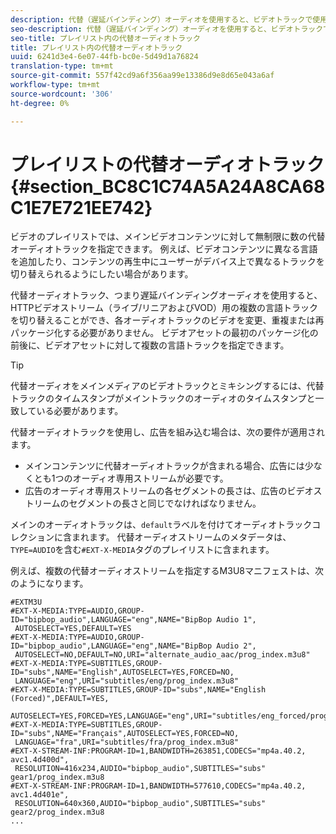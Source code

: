 ```yaml
---
description: 代替（遅延バインディング）オーディオを使用すると、ビデオトラックで使用可能なオーディオトラックを切り替えることができます。 これにより、ビデオをいつ再生するかをユーザーが選択できます。
seo-description: 代替（遅延バインディング）オーディオを使用すると、ビデオトラックで使用可能なオーディオトラックを切り替えることができます。 これにより、ビデオをいつ再生するかをユーザーが選択できます。
seo-title: プレイリスト内の代替オーディオトラック
title: プレイリスト内の代替オーディオトラック
uuid: 6241d3e4-6e07-44fb-bc0e-5d49d1a76824
translation-type: tm+mt
source-git-commit: 557f42cd9a6f356aa99e13386d9e8d65e043a6af
workflow-type: tm+mt
source-wordcount: '306'
ht-degree: 0%

---
```



# プレイリストの代替オーディオトラック{#section_BC8C1C74A5A24A8CA68C1E7E721EE742}

ビデオのプレイリストでは、メインビデオコンテンツに対して無制限に数の代替オーディオトラックを指定できます。 例えば、ビデオコンテンツに異なる言語を追加したり、コンテンツの再生中にユーザーがデバイス上で異なるトラックを切り替えられるようにしたい場合があります。

代替オーディオトラック、つまり遅延バインディングオーディオを使用すると、HTTPビデオストリーム（ライブ/リニアおよびVOD）用の複数の言語トラックを切り替えることができ、各オーディオトラックのビデオを変更、重複または再パッケージ化する必要がありません。 ビデオアセットの最初のパッケージ化の前後に、ビデオアセットに対して複数の言語トラックを指定できます。

>[!TIP]
>
>代替オーディオをメインメディアのビデオトラックとミキシングするには、代替トラックのタイムスタンプがメイントラックのオーディオのタイムスタンプと一致している必要があります。

代替オーディオトラックを使用し、広告を組み込む場合は、次の要件が適用されます。

* メインコンテンツに代替オーディオトラックが含まれる場合、広告には少なくとも1つのオーディオ専用ストリームが必要です。
* 広告のオーディオ専用ストリームの各セグメントの長さは、広告のビデオストリームのセグメントの長さと同じでなければなりません。

メインのオーディオトラックは、`default`ラベルを付けてオーディオトラックコレクションに含まれます。 代替オーディオストリームのメタデータは、`TYPE=AUDIO`を含む`#EXT-X-MEDIA`タグのプレイリストに含まれます。

例えば、複数の代替オーディオストリームを指定するM3U8マニフェストは、次のようになります。

```
#EXTM3U 
#EXT-X-MEDIA:TYPE=AUDIO,GROUP-ID="bipbop_audio",LANGUAGE="eng",NAME="BipBop Audio 1", 
 AUTOSELECT=YES,DEFAULT=YES 
#EXT-X-MEDIA:TYPE=AUDIO,GROUP-ID="bipbop_audio",LANGUAGE="eng",NAME="BipBop Audio 2", 
 AUTOSELECT=NO,DEFAULT=NO,URI="alternate_audio_aac/prog_index.m3u8" 
#EXT-X-MEDIA:TYPE=SUBTITLES,GROUP-ID="subs",NAME="English",AUTOSELECT=YES,FORCED=NO, 
 LANGUAGE="eng",URI="subtitles/eng/prog_index.m3u8" 
#EXT-X-MEDIA:TYPE=SUBTITLES,GROUP-ID="subs",NAME="English (Forced)",DEFAULT=YES, 
 AUTOSELECT=YES,FORCED=YES,LANGUAGE="eng",URI="subtitles/eng_forced/prog_index.m3u8" 
#EXT-X-MEDIA:TYPE=SUBTITLES,GROUP-ID="subs",NAME="Français",AUTOSELECT=YES,FORCED=NO, 
 LANGUAGE="fra",URI="subtitles/fra/prog_index.m3u8" 
#EXT-X-STREAM-INF:PROGRAM-ID=1,BANDWIDTH=263851,CODECS="mp4a.40.2, avc1.4d400d", 
 RESOLUTION=416x234,AUDIO="bipbop_audio",SUBTITLES="subs"  
gear1/prog_index.m3u8 
#EXT-X-STREAM-INF:PROGRAM-ID=1,BANDWIDTH=577610,CODECS="mp4a.40.2, avc1.4d401e", 
 RESOLUTION=640x360,AUDIO="bipbop_audio",SUBTITLES="subs" 
gear2/prog_index.m3u8 
... 
```
